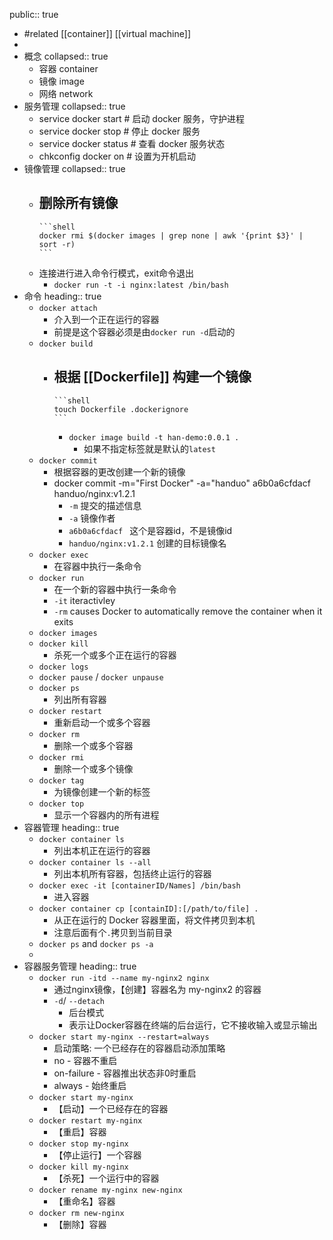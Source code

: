 public:: true

- #related [[container]] [[virtual machine]]
-
- 概念
  collapsed:: true
	- 容器 container
	- 镜像 image
	- 网络 network
- 服务管理
  collapsed:: true
	- service docker start       # 启动 docker 服务，守护进程
	- service docker stop        # 停止 docker 服务
	- service docker status      # 查看 docker 服务状态
	- chkconfig docker on        # 设置为开机启动
- 镜像管理
  collapsed:: true
	- 删除所有镜像
		-
		  ```shell
		  docker rmi $(docker images | grep none | awk '{print $3}' | sort -r)
		  ```
	- 连接进行进入命令行模式，exit命令退出
		- `docker run -t -i nginx:latest /bin/bash`
- 命令
  heading:: true
	- `docker attach`
		- 介入到一个正在运行的容器
		- 前提是这个容器必须是由`docker run -d`启动的
	- `docker build`
		- 根据 [[Dockerfile]] 构建一个镜像
			-
			  ```shell
			  touch Dockerfile .dockerignore
			  ```
			- `docker image build -t han-demo:0.0.1 .`
				- 如果不指定标签就是默认的`latest`
	- `docker commit`
		- 根据容器的更改创建一个新的镜像
		- docker commit -m="First Docker" -a="handuo" a6b0a6cfdacf handuo/nginx:v1.2.1
			- `-m` 提交的描述信息
			- `-a` 镜像作者
			- `a6b0a6cfdacf ` 这个是容器id，不是镜像id
			- `handuo/nginx:v1.2.1` 创建的目标镜像名
	- `docker exec`
		- 在容器中执行一条命令
	- `docker run`
		- 在一个新的容器中执行一条命令
		- `-it` iteractivley
		- `-rm` causes Docker to automatically remove the container when it exits
	- `docker images`
	- `docker kill`
		- 杀死一个或多个正在运行的容器
	- `docker logs`
	- `docker pause` / `docker unpause`
	- `docker ps`
		- 列出所有容器
	- `docker restart`
		- 重新启动一个或多个容器
	- `docker rm`
		- 删除一个或多个容器
	- `docker rmi`
		- 删除一个或多个镜像
	- `docker tag`
		- 为镜像创建一个新的标签
	- `docker top`
		- 显示一个容器内的所有进程
- 容器管理
  heading:: true
	- `docker container ls`
		- 列出本机正在运行的容器
	- `docker container ls --all`
		- 列出本机所有容器，包括终止运行的容器
	- `docker exec -it [containerID/Names] /bin/bash`
		- 进入容器
	- `docker container cp [containID]:[/path/to/file] .`
		- 从正在运行的 Docker 容器里面，将文件拷贝到本机
		- 注意后面有个`.`拷贝到当前目录
	- `docker ps` and `docker ps -a`
	-
- 容器服务管理
  heading:: true
	- `docker run -itd --name my-nginx2 nginx`
		- 通过nginx镜像，【创建】容器名为 my-nginx2 的容器
		- `-d`/ `--detach`
			- 后台模式
			- 表示让Docker容器在终端的后台运行，它不接收输入或显示输出
	- `docker start my-nginx --restart=always`
		- 启动策略: 一个已经存在的容器启动添加策略
		- no - 容器不重启
		- on-failure - 容器推出状态非0时重启
		- always - 始终重启
	- `docker start my-nginx`
		- 【启动】一个已经存在的容器
	- `docker restart my-nginx`
		- 【重启】容器
	- `docker stop my-nginx`
		- 【停止运行】一个容器
	- `docker kill my-nginx`
		- 【杀死】一个运行中的容器
	- `docker rename my-nginx new-nginx`
		- 【重命名】容器
	- `docker rm new-nginx`
		- 【删除】容器